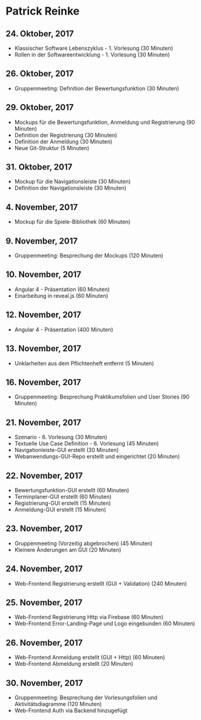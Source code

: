 # Patrick Reinke

## 24. Oktober, 2017
* Klassischer Software Lebenszyklus - 1. Vorlesung (30 Minuten)
* Rollen in der Softwareentwicklung - 1. Vorlesung (30 Minuten)

## 26. Oktober, 2017
* Gruppenmeeting: Definition der Bewertungsfunktion (30 Minuten)

## 29. Oktober, 2017
* Mockups für die Bewertungsfunktion, Anmeldung und Registrierung (90 Minuten)
* Definition der Registrierung (30 Minuten)
* Definition der Anmeldung (30 Minuten) 
* Neue Git-Struktur (5 Minuten)

## 31. Oktober, 2017
* Mockup für die Navigationsleiste (30 Minuten)
* Definition der Navigationsleiste (30 Minuten)

## 4. November, 2017
* Mockup für die Spiele-Bibliothek (60 Minuten)

## 9. November, 2017
* Gruppenmeeting: Besprechung der Mockups (120 Minuten)

## 10. November, 2017
* Angular 4 - Präsentation (60 Minuten)
* Einarbeitung in reveal.js (60 Minuten)

## 12. November, 2017
* Angular 4 - Präsentation (400 Minuten)

## 13. November, 2017
* Unklarheiten aus dem Pflichtenheft entfernt (5 Minuten)

## 16. November, 2017
* Gruppenmeeting: Besprechung Praktikumsfolien und User Stories (90 Minuten)

## 21. November, 2017
* Szenario - 6. Vorlesung (30 Minuten)
* Textuelle Use Case Definition - 6. Vorlesung (45 Minuten)
* Navigationleiste-GUI erstellt (30 Minuten)
* Webanwendungs-GUI-Repo erstellt und eingerichtet (20 Minuten)

## 22. November, 2017
* Bewertungsfunktion-GUI erstellt (60 Minuten)
* Terminplaner-GUI erstellt (60 Minuten)
* Registrierung-GUI erstellt (15 Minuten)
* Anmeldung-GUI erstellt (15 Minuten)

## 23. November, 2017
* Gruppenmeeting (Vorzeitig abgebrochen) (45 Minuten)
* Kleinere Änderungen am GUI (20 Minuten)

## 24. November, 2017
* Web-Frontend Registrierung erstellt (GUI + Validation) (240 Minuten)

## 25. November, 2017
* Web-Frontend Registrierung Http via Firebase (60 Minuten)
* Web-Frontend Error-Landing-Page und Logo eingebunden (60 Minuten)

## 26. November, 2017
* Web-Frontend Anmeldung erstellt (GUI + Http) (60 Minuten)
* Web-Frontend Abmeldung erstellt (20 Minuten)

## 30. November, 2017
* Gruppenmeeting: Besprechung der Vorlesungsfolien und Aktivitätsdiagramme (120 Minuten)
* Web-Frontend Auth via Backend hinzugefügt
